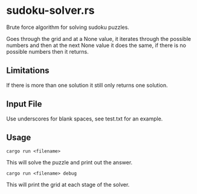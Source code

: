 # sudoku-solver.rs
Brute force algorithm for solving sudoku puzzles.

Goes through the grid and at a None value, it iterates through the possible numbers and then at the next None value it does the same, 
if there is no possible numbers then it returns.

## Limitations
If there is more than one solution it still only returns one solution.

## Input File
Use underscores for blank spaces, see test.txt for an example.

## Usage
    cargo run <filename>
This will solve the puzzle and print out the answer.

    cargo run <filename> debug
This will print the grid at each stage of the solver. 
